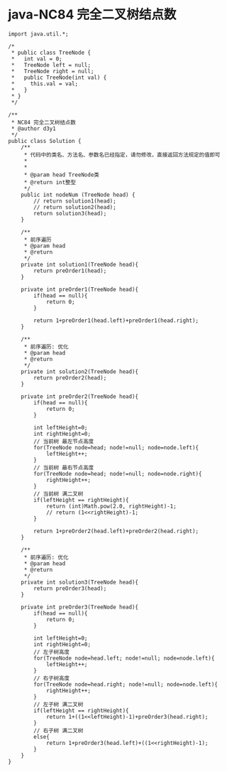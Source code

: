 # java-NC84 完全二叉树结点数


    import java.util.*;
    
    /*
     * public class TreeNode {
     *   int val = 0;
     *   TreeNode left = null;
     *   TreeNode right = null;
     *   public TreeNode(int val) {
     *     this.val = val;
     *   }
     * }
     */
    
    /**
     * NC84 完全二叉树结点数
     * @author d3y1
     */
    public class Solution {
        /**
         * 代码中的类名、方法名、参数名已经指定，请勿修改，直接返回方法规定的值即可
         *
         *
         * @param head TreeNode类 
         * @return int整型
         */
        public int nodeNum (TreeNode head) {
            // return solution1(head);
            // return solution2(head);
            return solution3(head);
        }
    
        /**
         * 前序遍历
         * @param head
         * @return
         */
        private int solution1(TreeNode head){
            return preOrder1(head);
        }
    
        private int preOrder1(TreeNode head){
            if(head == null){
                return 0;
            }
    
            return 1+preOrder1(head.left)+preOrder1(head.right);
        }
    
        /**
         * 前序遍历: 优化
         * @param head
         * @return
         */
        private int solution2(TreeNode head){
            return preOrder2(head);
        }
    
        private int preOrder2(TreeNode head){
            if(head == null){
                return 0;
            }
    
            int leftHeight=0;
            int rightHeight=0;
            // 当前树 最左节点高度
            for(TreeNode node=head; node!=null; node=node.left){
                leftHeight++;
            }
            // 当前树 最右节点高度
            for(TreeNode node=head; node!=null; node=node.right){
                rightHeight++;
            }
            // 当前树 满二叉树
            if(leftHeight == rightHeight){
                return (int)Math.pow(2.0, rightHeight)-1;
                // return (1<<rightHeight)-1;
            }
    
            return 1+preOrder2(head.left)+preOrder2(head.right);
        }
    
        /**
         * 前序遍历: 优化
         * @param head
         * @return
         */
        private int solution3(TreeNode head){
            return preOrder3(head);
        }
    
        private int preOrder3(TreeNode head){
            if(head == null){
                return 0;
            }
    
            int leftHeight=0;
            int rightHeight=0;
            // 左子树高度
            for(TreeNode node=head.left; node!=null; node=node.left){
                leftHeight++;
            }
            // 右子树高度
            for(TreeNode node=head.right; node!=null; node=node.left){
                rightHeight++;
            }
            // 左子树 满二叉树
            if(leftHeight == rightHeight){
                return 1+((1<<leftHeight)-1)+preOrder3(head.right);
            }
            // 右子树 满二叉树
            else{
                return 1+preOrder3(head.left)+((1<<rightHeight)-1);
            }
        }
    }

  

